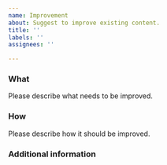 ```yaml
---
name: Improvement
about: Suggest to improve existing content.
title: ''
labels: ''
assignees: ''

---
```


### What
Please describe what needs to be improved.

### How
Please describe how it should be improved.

### Additional information
